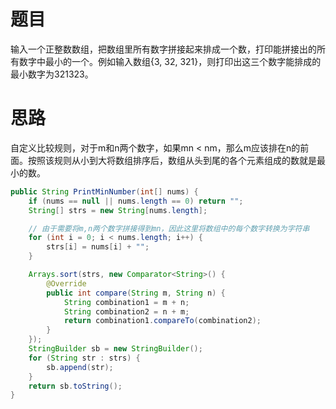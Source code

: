 # 题目

输入一个正整数数组，把数组里所有数字拼接起来排成一个数，打印能拼接出的所有数字中最小的一个。例如输入数组{3, 32, 321}，则打印出这三个数字能排成的最小数字为321323。

# 思路

自定义比较规则，对于m和n两个数字，如果mn < nm，那么m应该排在n的前面。按照该规则从小到大将数组排序后，数组从头到尾的各个元素组成的数就是最小的数。

```java
public String PrintMinNumber(int[] nums) {
    if (nums == null || nums.length == 0) return "";
    String[] strs = new String[nums.length];

    // 由于需要将m,n两个数字拼接得到mn，因此这里将数组中的每个数字转换为字符串
    for (int i = 0; i < nums.length; i++) {
        strs[i] = nums[i] + "";
    }

    Arrays.sort(strs, new Comparator<String>() {
        @Override
        public int compare(String m, String n) {
            String combination1 = m + n;
            String combination2 = n + m;
            return combination1.compareTo(combination2);
        }
    });
    StringBuilder sb = new StringBuilder();
    for (String str : strs) {
        sb.append(str);
    }
    return sb.toString();
}
```

